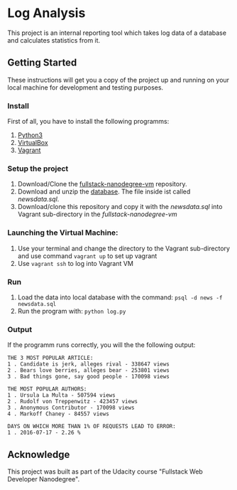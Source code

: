 # Log Analysis
This project is an internal reporting tool which takes log data of a database and calculates statistics from it. 

## Getting Started

These instructions will get you a copy of the project up and running on your local machine for development and testing purposes. 

### Install

First of all, you have to install the following programms: 
1. [Python3](https://www.python.org/downloads)
2. [VirtualBox](https://www.virtualbox.org/wiki/Downloads)
3. [Vagrant](https://www.vagrantup.com/downloads.html)

### Setup the project
1. Download/Clone the [fullstack-nanodegree-vm](https://github.com/udacity/fullstack-nanodegree-vm) repository.
2. Download and unzip the [database](https://d17h27t6h515a5.cloudfront.net/topher/2016/August/57b5f748_newsdata/newsdata.zip). The file inside ist called *newsdata.sql*.
3. Download/clone this repository and copy it with the *newsdata.sql* into Vagrant sub-directory in the *fullstack-nanodegree-vm* 

### Launching the Virtual Machine:
  1. Use your terminal and change the directory to the Vagrant sub-directory and use command `vagrant up` to set up vagrant
  2. Use `vagrant ssh` to log into Vagrant VM

### Run

1. Load the data into local database with the command: `psql -d news -f newsdata.sql`
2. Run the program with: `python log.py`

### Output

If the programm runs correctly, you will the the following output: 
```
THE 3 MOST POPULAR ARTICLE:
1 . Candidate is jerk, alleges rival - 338647 views
2 . Bears love berries, alleges bear - 253801 views
3 . Bad things gone, say good people - 170098 views

THE MOST POPULAR AUTHORS:
1 . Ursula La Multa - 507594 views
2 . Rudolf von Treppenwitz - 423457 views
3 . Anonymous Contributor - 170098 views
4 . Markoff Chaney - 84557 views

DAYS ON WHICH MORE THAN 1% OF REQUESTS LEAD TO ERROR:
1 . 2016-07-17 - 2.26 %
```

## Acknowledge

This project was built as part of the Udacity course "Fullstack Web Developer Nanodegree". 